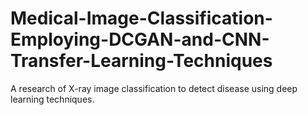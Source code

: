 # Medical-Image-Classification-Employing-DCGAN-and-CNN-Transfer-Learning-Techniques
A research of X-ray image classification to detect disease using deep learning techniques.
